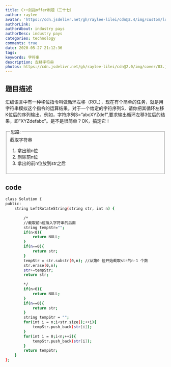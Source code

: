 ```yaml
---
title: C++剑指offer刷题（三十七）
author: raylee
avatar: 'https://cdn.jsdelivr.net/gh/raylee-lilei/cdn@2.4/img/custom/logo_1.png'
authorLink: 
authorAbout: industry pays
authorDesc: industry pays
categories: technology
comments: true
date: 2020-05-27 21:12:36
tags:
keywords: 字符串
description: 左移字符串
photos: https://cdn.jsdelivr.net/gh/raylee-lilei/cdn@2.0/img/cover/03.jpg.webp
---
```


## 题目描述
汇编语言中有一种移位指令叫做循环左移（ROL），现在有个简单的任务，就是用字符串模拟这个指令的运算结果。对于一个给定的字符序列S，请你把其循环左移K位后的序列输出。例如，字符序列S=”abcXYZdef”,要求输出循环左移3位后的结果，即“XYZdefabc”。是不是很简单？OK，搞定它！

<form action="" method="">
<fieldset><legend font-weight:600>思路:</legend>
<div align=“Center”>截取字符串</div>

1. 拿出前n位
2. 删除前n位
3. 拿出的前n位放到str之后 

</fieldset>
</form>

## code
```bash
class Solution {
public:
    string LeftRotateString(string str, int n) {
        
        /*
        //截取前n位插入字符串的后面
        string tempStr="";
        if(n<0){
            return NULL;
        }
        if(n==0){
            return str;
        }
        tempStr = str.substr(0,n); //从第0 位开始截取str的n-1 个数
        str.erase(0,n);
        str+=tempStr;
        return str;
        
        */
        if(n<0){
            return NULL;
        }
        if(n==0){
            return str;
        }
        string tempStr = "";
        for(int i = n;i<str.size();++i){
            tempStr.push_back(str[i]);
        }
        for(int i = 0;i<n;++i){
            tempStr.push_back(str[i]);
        }
        return tempStr;
    }
};
```